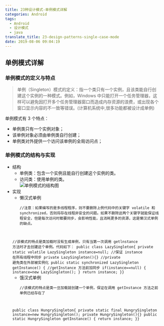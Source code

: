 ```yaml
---
title: 23种设计模式-单例模式详解
categories: Android
tags:
  - Android
  - 设计模式
  - java
translate_title: 23-design-patterns-single-case-mode
date: 2019-08-06 09:04:19
---
```

## 单例模式详解
### 单例模式的定义与特点
>单例（Singleton）模式的定义：指一个类只有一个实例，且该类能自行创建这个实例的一种模式。例如，Windows 中只能打开一个任务管理器，这样可以避免因打开多个任务管理器窗口而造成内存资源的浪费，或出现各个窗口显示内容的不一致等错误。(计算机系统中,很多功能都被设计成单例)</br>
<!--more-->
单例模式有 3 个特点：

- 单例类只有一个实例对象；
- 该单例对象必须由单例类自行创建；
- 单例类对外提供一个访问该单例的全局访问点；
### 单例模式的结构与实现
- 结构
	- 单例类：包含一个实例且能自行创建这个实例的类。
	- 访问类：使用单例的类。</br>
	![单例模式的结构图](23-design-patterns-single-case-mode/2019-08-06-02.png)
- 实现
	- 懒汉式单例
		<pre><code>//注意：如果编写的是多线程程序，则不要删除上例代码中的关键字 volatile 和 synchronized，否则将存在线程非安全的问题。如果不删除这两个关键字就能保证线程安全，但是每次访问时都要同步，会影响性能，且消耗更多的资源，这是懒汉式单例的缺点。
	//该模式的特点是类加载时没有生成单例，只有当第一次调用 getlnstance 方法时才去创建这个单例。代码如下：
	public class LazySingleton{
    private static volatile LazySingleton instance=null;    //保证 instance 在所有线程中同步
    private LazySingleton(){}    //private 避免类在外部被实例化
    public static synchronized LazySingleton getInstance()
    {
        //getInstance 方法前加同步
        if(instance==null)
        {
            instance=new LazySingleton();
        }
        return instance;
    }}
		</pre></code>
	- 饿汉式单例
		<pre><code>//该模式的特点是类一旦加载就创建一个单例，保证在调用 getInstance 方法之前单例已经存在了
	public class HungrySingleton{
    private static final HungrySingleton instance=new HungrySingleton();
    private HungrySingleton(){}
    public static HungrySingleton getInstance()
    {
        return instance;
    }}
		</pre></code>